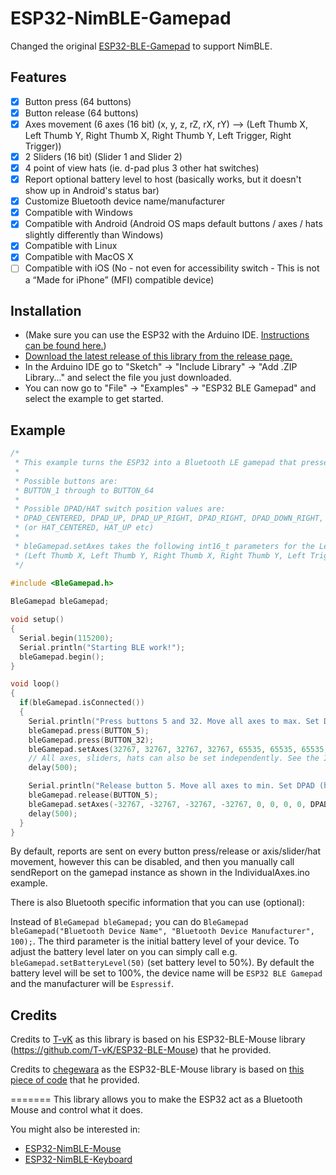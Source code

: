# ESP32-NimBLE-Gamepad

Changed the original [ESP32-BLE-Gamepad](https://github.com/lemmingDev/ESP32-BLE-Gamepad) to support NimBLE.

## Features

 - [x] Button press (64 buttons)
 - [x] Button release (64 buttons)
 - [x] Axes movement (6 axes (16 bit) (x, y, z, rZ, rX, rY) --> (Left Thumb X, Left Thumb Y, Right Thumb X, Right Thumb Y, Left Trigger, Right Trigger))
 - [x] 2 Sliders (16 bit) (Slider 1 and Slider 2)
 - [x] 4 point of view hats (ie. d-pad plus 3 other hat switches)
 - [x] Report optional battery level to host (basically works, but it doesn't show up in Android's status bar)
 - [x] Customize Bluetooth device name/manufacturer
 - [x] Compatible with Windows
 - [x] Compatible with Android (Android OS maps default buttons / axes / hats slightly differently than Windows)
 - [x] Compatible with Linux
 - [x] Compatible with MacOS X
 - [ ] Compatible with iOS (No - not even for accessibility switch - This is not a “Made for iPhone” (MFI) compatible device)

## Installation
- (Make sure you can use the ESP32 with the Arduino IDE. [Instructions can be found here.](https://github.com/espressif/arduino-esp32#installation-instructions))
- [Download the latest release of this library from the release page.](https://github.com/lemmingDev/ESP32-BLE-Gamepad/releases)
- In the Arduino IDE go to "Sketch" -> "Include Library" -> "Add .ZIP Library..." and select the file you just downloaded.
- You can now go to "File" -> "Examples" -> "ESP32 BLE Gamepad" and select the example to get started.

## Example

``` C++
/*
 * This example turns the ESP32 into a Bluetooth LE gamepad that presses buttons and moves axis
 * 
 * Possible buttons are:
 * BUTTON_1 through to BUTTON_64 
 * 
 * Possible DPAD/HAT switch position values are: 
 * DPAD_CENTERED, DPAD_UP, DPAD_UP_RIGHT, DPAD_RIGHT, DPAD_DOWN_RIGHT, DPAD_DOWN, DPAD_DOWN_LEFT, DPAD_LEFT, DPAD_UP_LEFT
 * (or HAT_CENTERED, HAT_UP etc)
 *
 * bleGamepad.setAxes takes the following int16_t parameters for the Left/Right Thumb X/Y, uint16_t for the Left/Right Triggers plus slider1 and slider2, and hat switch position as above: 
 * (Left Thumb X, Left Thumb Y, Right Thumb X, Right Thumb Y, Left Trigger, Right Trigger, Hat switch positions (hat1, hat2, hat3, hat4));
 */
 
#include <BleGamepad.h> 

BleGamepad bleGamepad;

void setup() 
{
  Serial.begin(115200);
  Serial.println("Starting BLE work!");
  bleGamepad.begin();
}

void loop() 
{
  if(bleGamepad.isConnected()) 
  {
    Serial.println("Press buttons 5 and 32. Move all axes to max. Set DPAD (hat 1) to down right.");
    bleGamepad.press(BUTTON_5);
    bleGamepad.press(BUTTON_32);
    bleGamepad.setAxes(32767, 32767, 32767, 32767, 65535, 65535, 65535, 65535, DPAD_DOWN_RIGHT); //(can also optionally set hat2/3/4 after DPAD/hat1 as seen below)
    // All axes, sliders, hats can also be set independently. See the IndividualAxes.ino example
	delay(500);

    Serial.println("Release button 5. Move all axes to min. Set DPAD (hat 1) to centred.");
    bleGamepad.release(BUTTON_5);
    bleGamepad.setAxes(-32767, -32767, -32767, -32767, 0, 0, 0, 0, DPAD_CENTERED, HAT_CENTERED, HAT_CENTERED, HAT_CENTERED);
    delay(500);
  }
}
```
By default, reports are sent on every button press/release or axis/slider/hat movement, however this can be disabled, and then you manually call sendReport on the gamepad instance as shown in the IndividualAxes.ino example.

There is also Bluetooth specific information that you can use (optional):

Instead of `BleGamepad bleGamepad;` you can do `BleGamepad bleGamepad("Bluetooth Device Name", "Bluetooth Device Manufacturer", 100);`.
The third parameter is the initial battery level of your device. To adjust the battery level later on you can simply call e.g.  `bleGamepad.setBatteryLevel(50)` (set battery level to 50%).
By default the battery level will be set to 100%, the device name will be `ESP32 BLE Gamepad` and the manufacturer will be `Espressif`.


## Credits
Credits to [T-vK](https://github.com/T-vK) as this library is based on his ESP32-BLE-Mouse library (https://github.com/T-vK/ESP32-BLE-Mouse) that he provided.

Credits to [chegewara](https://github.com/chegewara) as the ESP32-BLE-Mouse library is based on [this piece of code](https://github.com/nkolban/esp32-snippets/issues/230#issuecomment-473135679) that he provided.

=======
This library allows you to make the ESP32 act as a Bluetooth Mouse and control what it does.  

You might also be interested in:
- [ESP32-NimBLE-Mouse](https://github.com/wakwak-koba/ESP32-NimBLE-Mouse)
- [ESP32-NimBLE-Keyboard](https://github.com/wakwak-koba/ESP32-NimBLE-Keyboard)
